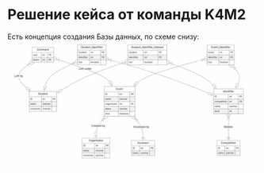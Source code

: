 # Решение кейса от команды K4M2
Есть концепция создания Базы данных, по схеме снизу:
<img src="Pictures/Diagram_BD.jpeg" alt="img"  width="850px">
